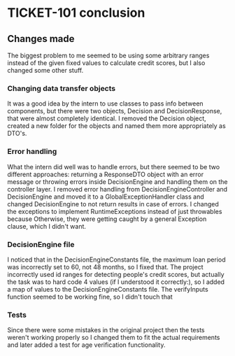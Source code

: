 # TICKET-101 conclusion
## Changes made
The biggest problem to me seemed to be using some arbitrary ranges instead of the given fixed values to calculate credit scores, 
but I also changed some other stuff.

### Changing data transfer objects
It was a good idea by the intern to use classes to pass info between 
components, but there were two objects, Decision and DecisionResponse, that were almost completely identical.
I removed the Decision object, created a new folder for the objects and named them more appropriately as DTO's.

### Error handling
What the intern did well was to handle errors, but there seemed to be two different approaches:
returning a ResponseDTO object with an error message or throwing errors inside DecisionEngine and handling them on the controller layer.
I removed error handling from DecisionEngineController and DecisionEngine and moved 
it to a GlobalExceptionHandler class and changed DecisionEngine to not return results in case of errors.
I changed the exceptions to implement RuntimeExceptions instead of just throwables because
Otherwise, they were getting caught by a general Exception clause, which I didn't want.

### DecisionEngine file
I noticed that in the DecisionEngineConstants file, the maximum loan period was incorrectly set to 60, not 48 months, so I fixed that.
The project incorrectly used id ranges for detecting people's credit scores,
but actually the task was to hard code 4 values (if I understood it correctly:), so I added a map of values to the DecisionEngineConstants file.
The verifyInputs function seemed to be working fine, so I didn't touch that

### Tests
Since there were some mistakes in the original project then the tests weren't working properly
so I changed them to fit the actual requirements and later added a test for age verification functionality.